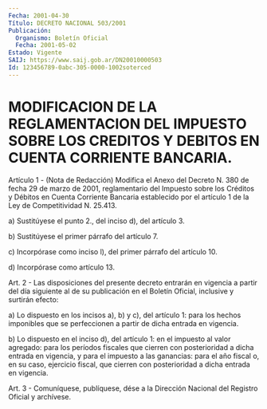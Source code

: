 ```yaml
---
Fecha: 2001-04-30
Título: DECRETO NACIONAL 503/2001
Publicación:
  Organismo: Boletín Oficial
  Fecha: 2001-05-02
Estado: Vigente
SAIJ: https://www.saij.gob.ar/DN20010000503
Id: 123456789-0abc-305-0000-1002soterced
---
```

# MODIFICACION DE LA REGLAMENTACION DEL IMPUESTO SOBRE LOS CREDITOS Y DEBITOS EN CUENTA CORRIENTE BANCARIA.

<a id="1"></a>
Artículo 1 - (Nota de Redacción) Modifica el Anexo del Decreto N. 380 de fecha 29 de marzo de 2001, reglamentario del Impuesto sobre los Créditos y Débitos en Cuenta Corriente Bancaria establecido por el artículo 1 de la Ley de Competitividad N. 25.413.

a) Sustitúyese el punto 2., del inciso d), del artículo 3.

b) Sustitúyese el primer párrafo del artículo 7.

c) Incorpórase como inciso l), del primer párrafo del artículo 10.

d) Incorpórase como artículo 13.

<a id="2"></a>
Art.  2  -  Las  disposiciones del  presente  decreto  entrarán  en vigencia a partir  del  día  siguiente  al  de su publicación en el Boletín Oficial, inclusive y surtirán efecto:

a) Lo dispuesto en los incisos a), b) y c), del artículo 1: para los hechos imponibles que   se  perfeccionen  a  partir  de  dicha entrada  en  vigencia.

b) Lo  dispuesto en el inciso d), del artículo 1: en el impuesto al valor  agregado:   para  los  períodos  fiscales  que  cierren  con posterioridad a dicha entrada en vigencia, y para el impuesto a las ganancias: para el  año fiscal o, en su caso, ejercicio fiscal, que cierren  con  posterioridad  a  dicha    entrada   en  vigencia.

<a id="3"></a>
Art.  3 - Comuníquese, publíquese, dése a la Dirección  Nacional del Registro Oficial y archívese.